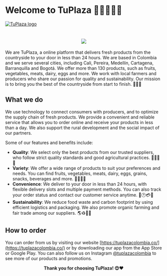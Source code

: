# Welcome to TuPlaza 🍏🥕🥩🧀🥚

[![TuPlaza logo](https://scontent.fctg3-1.fna.fbcdn.net/v/t39.30808-6/309707757_506734831462464_5838747455168079895_n.jpg?_nc_cat=102&ccb=1-7&_nc_sid=e3f864&_nc_ohc=HzQkVryj7roAX9AYO0b&_nc_ht=scontent.fctg3-1.fna&oh=00_AfBVQTsy_FZfFqpXwe4r0Mn41MxyOb8gtiXmVlayeLMuOw&oe=643E695F)](https://tuplazacolombia.co)
<h1 align="center">
  <a href="https://git.io/typing-svg">
    <img src="https://readme-typing-svg.herokuapp.com/?font=fira+code&color=5143F7FF&lines=Hello%2C+There!+%F0%9F%91%8B;Welcome+to+Our+GitHub+Repo!;🍏🥕🥩🧀🥚🍎🍊🍌🍉🥦🥬🥒🌽🍏🥕🥩🧀🥚🍎🍊🍌🍉🥦🥬🥒🌽;🍏🥕🥩🧀🥚🍎🍊🍌🍉🥦🥬🥒🌽🍏🥕🥩🧀🥚🍎🍊🍌🍉🥦🥬🥒🌽">
  </a>
</h1>

We are TuPlaza, a online platform that delivers fresh products from the countryside to your door in less than 24 hours. We are based in Colombia and we serve several cities, including Cali, Pereira, Medellín, Cartagena, Barranquilla and Bogotá. We offer more than 130 products, such as fruits, vegetables, meats, dairy, eggs and more. We work with local farmers and producers who share our passion for quality and sustainability. Our mission is to bring you the best of the countryside from start to finish. 🌱🚚🏡

## What we do

We use technology to connect consumers with producers, and to optimize the supply chain of fresh products. We provide a convenient and reliable service that allows you to order online and receive your products in less than a day. We also support the rural development and the social impact of our partners.

Some of our features and benefits include:

- **Quality**: We select only the best products from our trusted suppliers, who follow strict quality standards and good agricultural practices. 🍎🍊🍌🍉
- **Variety**: We offer a wide range of products to suit your preferences and needs. You can find fruits, vegetables, meats, dairy, eggs, grains, snacks, beverages and more. 🥦🥬🥒🌽
- **Convenience**: We deliver to your door in less than 24 hours, with flexible delivery slots and multiple payment methods. You can also track your order status and contact our customer service anytime. 🚛🕑💳📱
- **Sustainability**: We reduce food waste and carbon footprint by using efficient logistics and packaging. We also promote organic farming and fair trade among our suppliers. 🌎♻️🌿💚

## How to order

You can order from us by visiting our website [https://tuplazacolombia.co/](https://tuplazacolombia.co/) or by downloading our app from the App Store or Google Play. You can also follow us on Instagram [@tuplazacolombia](https://www.instagram.com/tuplazacolombia/) to see more of our products and promotions.

<p align="center">
  <b>Thank you for choosing TuPlaza! 😊❤️</b>
</p>
